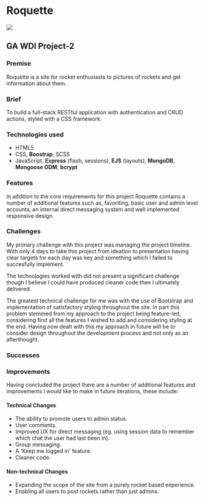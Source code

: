 # Roquette

<img src="https://i.imgur.com/IR40Yi6.png">

## GA WDI Project-2

### Premise
Roquette is a site for rocket enthusiasts to pictures of rockets and get information about them.

### Brief
To build a full-stack RESTful application with authentication and CRUD actions, styled with a CSS framework.

### Technologies used
* HTML5
* CSS, **Boostrap**, SCSS
* JavaScript, **Express** (flash, sessions), **EJS** (layouts), **MongoDB**, **Mongoose ODM**, **bcrypt**

### Features
In addition to the core requirements for this project Roquette contains a number of additional features such as, favoriting, basic user and admin level accounts, an internal direct messaging system and well implemented responsive design.

### Challenges
My primary challenge with this project was managing the project timeline.  With only 4 days to take this project from ideation to presentation having clear targets for each day was key and something which I failed to succesfully implement.

The technologies worked with did not present a significant challenge though I believe I could have produced cleaner code then I ultimately delivered.

The greatest technical challenge for me was with the use of Bootstrap and implementation of satisfactory styling throughout the site.  In part this problem stemmed from my approach to the project being feature-led, considering first all the features I wished to add and considering styling at the end.  Having now dealt with this my approach in future will be to consider design throughout the development process and not only as an afterthought.

### Successes


### Improvements
Having concluded the project there are a number of additional features and improvements I would like to make in future iterations, these include:
#### Technical Changes
* The ability to promote users to admin status.
* User comments.
* Improved UX for direct messaging (eg. using session data to remember which chat the user had last been in).
* Group messaging.
* A 'Keep me logged in' feature.
* Cleaner code.
#### Non-technical Changes
* Expanding the scope of the site from a purely rocket based experience.
* Enabling all users to post rockets rather than just admins.
